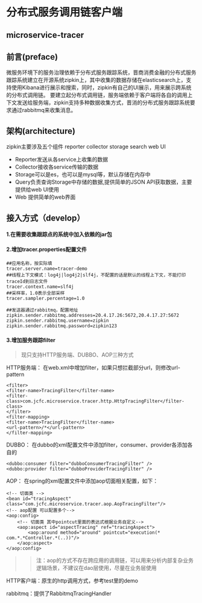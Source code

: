 # 分布式服务调用链客户端
## microservice-tracer

## 前言(preface)
微服务环境下的服务治理依赖于分布式服务跟踪系统，晋商消费金融的分布式服务跟踪系统建立在开源系统zipkin上，其中收集的数据存储在elasticsearch上，支持使用Kibana进行展示和搜索，同时，zipkin有自己的UI展示，用来展示跨系统的分布式调用链。
要建立起分布式调用链，服务端依赖于客户端将各自的调用上下文发送给服务端，zipkin支持多种数据收集方式，晋消的分布式服务跟踪系统要求通过rabbitmq来收集消息。

## 架构(architecture)
zipkin主要涉及五个组件 reporter collector storage search web UI 
*  Reporter发送从各service上收集的数据
*  Collector接收各service传输的数据
*  Storage可以是es，也可以是mysql等，默认存储在内存中
*  Query负责查询Storage中存储的数据,提供简单的JSON API获取数据，主要提供给web UI使用
*  Web 提供简单的web界面

## 接入方式（develop） 
#### 1.在需要收集跟踪点的系统中加入依赖的jar包 

#### 2.增加tracer.properties配置文件 

```
##应用名称，按实际填
tracer.server.name=tracer-demo 
##线程上下文模式：log4j|log4j2|slf4j，不配置的话是默认的线程上下文，不能打印traceId到日志文件
tracer.context.name=slf4j 
##采样率，1.0表示全部采样
tracer.sampler.percentage=1.0 
 
##发送器通过rabbitmq，配置地址
zipkin.sender.rabbitmq.addresses=20.4.17.26:5672,20.4.17.27:5672 
zipkin.sender.rabbitmq.username=zipkin 
zipkin.sender.rabbitmq.password=zipkin123 
```

#### 3.增加服务跟踪filter
>现只支持HTTP服务端、DUBBO、AOP三种方式 

HTTP服务端： 
    在web.xml中增加filter，如果只想拦截部分url，则修改url-pattern
```
<filter>
<filter-name>TracingFilter</filter-name>
<filter-class>com.jcfc.microservice.tracer.http.HttpTracingFilter</filter-class>
</filter>
<filter-mapping>
<filter-name>TracingFilter</filter-name>
<url-pattern>/*</url-pattern>
</filter-mapping>
```
DUBBO： 
    在dubbo的xml配置文件中添加filter，consumer、provider各添加各自的 
```
<dubbo:consumer filter="dubboConsumerTracingFilter" /> 
<dubbo:provider filter="dubboProviderTracingFilter" /> 
```
AOP： 
在spring的xml配置文件中添加aop切面相关配置，如下：
```
<!-- 切面类 -->
<bean id="tracingAspect" class="com.jcfc.microservice.tracer.aop.AopTracingFilter"/>
<!-- aop配置 可以配置多个-->
<aop:config>
    <!-- 切面类 其中pointcut里面的表达式根据业务自定义-->
    <aop:aspect id="aspectTracing" ref="tracingAspect">
        <aop:around method="around" pointcut="execution(* com.*.*Controller.*(..))"/>
    </aop:aspect>
</aop:config>
```
>>注：aop的方式不存在跨应用的调用链，可以用来分析内部复杂业务逻辑场景，不建议在dao层使用，尽量在业务层使用

HTTP客户端：原生的http调用方式，参考test里的demo

rabbitmq：提供了RabbitmqTracingHandler

